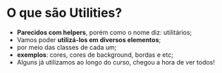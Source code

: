 # O que são Utilities?
- **Parecidos com helpers**, porém como o nome diz: utilitários;
- Vamos poder **utilizá-los em diversos elementos**;
- por meio das classes de cada um;
- **exemplos**: cores, cores de background, bordas e etc;
- Alguns já utilizamos ao longo do curso, chegou a hora de ver todos!
